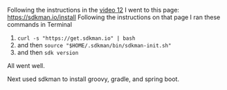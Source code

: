 Following the instructions in the [video 12](https://www.udemy.com/course/spring-boot-getting-started/learn/lecture/4538866#overview) I went to this page: https://sdkman.io/install
 Following the instructions on that page I ran these commands in Terminal
 1. `curl -s "https://get.sdkman.io" | bash`
 2. and then `source "$HOME/.sdkman/bin/sdkman-init.sh"`
 3. and then `sdk version`

 All went well.

 Next used sdkman to install groovy, gradle, and spring boot.
